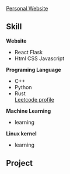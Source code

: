[Personal Website](https://tomatokillerotk.github.io/)


## Skill

**Website**  
* React Flask  
* Html CSS Javascript  

**Programing Language**  
* C++  
* Python  
* Rust  
[Leetcode profile](https://leetcode.com/tomatokillerotk/)  

**Machine Learning**  
* learning  

**Linux kernel**  
* learning 

## Project 

